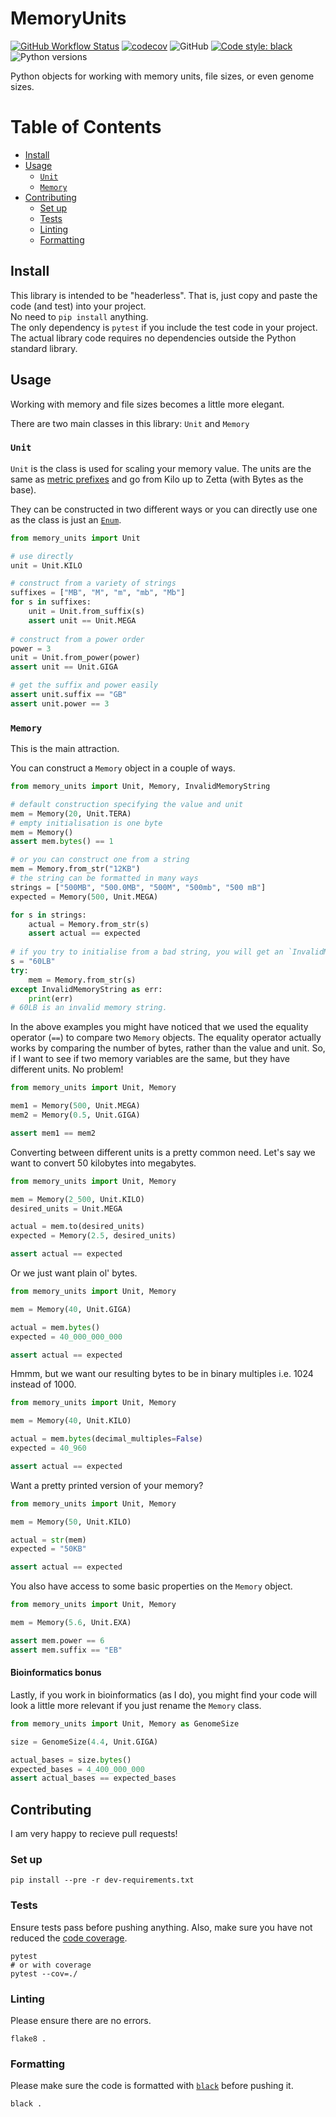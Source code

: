 # MemoryUnits

[![GitHub Workflow Status](https://img.shields.io/github/workflow/status/mbhall88/MemoryUnits/Python_package)](https://github.com/mbhall88/MemoryUnits/actions)
[![codecov](https://codecov.io/gh/mbhall88/MemoryUnits/branch/master/graph/badge.svg)](https://codecov.io/gh/mbhall88/MemoryUnits)
![GitHub](https://img.shields.io/github/license/mbhall88/MemoryUnits)
[![Code style: black](https://img.shields.io/badge/code%20style-black-000000.svg)](https://github.com/psf/black)
![Python versions](https://img.shields.io/badge/Python%20versions-3.6|3.7|3.8-blue)

Python objects for working with memory units, file sizes, or even genome sizes.


[TOC]:#

# Table of Contents
- [Install](#install)
- [Usage](#usage)
  - [`Unit`](#unit)
  - [`Memory`](#memory)
- [Contributing](#contributing)
  - [Set up](#set-up)
  - [Tests](#tests)
  - [Linting](#linting)
  - [Formatting](#formatting)


## Install

This library is intended to be "headerless". That is, just copy and paste the code (and
test) into your project.  
No need to `pip install` anything.  
The only dependency is `pytest` if you include the test code in your project. The actual
library code requires no dependencies outside the Python standard library.

## Usage

Working with memory and file sizes becomes a little more elegant.

There are two main classes in this library: `Unit` and `Memory`

### `Unit`

`Unit` is the class is used for scaling your memory value. The units are the same as
[metric prefixes][metric] and go from Kilo up to Zetta (with Bytes as the base).

They can be constructed in two different ways or you can directly use one as the class
is just an [`Enum`][enum].

```python
from memory_units import Unit

# use directly
unit = Unit.KILO

# construct from a variety of strings
suffixes = ["MB", "M", "m", "mb", "Mb"]
for s in suffixes:
    unit = Unit.from_suffix(s)
    assert unit == Unit.MEGA
    
# construct from a power order
power = 3
unit = Unit.from_power(power)
assert unit == Unit.GIGA

# get the suffix and power easily
assert unit.suffix == "GB"
assert unit.power == 3
```

### `Memory`

This is the main attraction.

You can construct a `Memory` object in a couple of ways.

```python
from memory_units import Unit, Memory, InvalidMemoryString

# default construction specifying the value and unit
mem = Memory(20, Unit.TERA)
# empty initialisation is one byte
mem = Memory()
assert mem.bytes() == 1

# or you can construct one from a string
mem = Memory.from_str("12KB")
# the string can be formatted in many ways
strings = ["500MB", "500.0MB", "500M", "500mb", "500 mB"]
expected = Memory(500, Unit.MEGA)

for s in strings:
    actual = Memory.from_str(s)
    assert actual == expected
    
# if you try to initialise from a bad string, you will get an `InvalidMemoryString` exception.
s = "60LB"
try:
    mem = Memory.from_str(s)
except InvalidMemoryString as err:
    print(err)
# 60LB is an invalid memory string.
```

In the above examples you might have noticed that we used the equality operator (`==`)
to compare two `Memory` objects. The equality operator actually works by comparing the
number of bytes, rather than the value and unit. So, if I want to see if two memory
variables are the same, but they have different units. No problem!

```python
from memory_units import Unit, Memory

mem1 = Memory(500, Unit.MEGA)
mem2 = Memory(0.5, Unit.GIGA)

assert mem1 == mem2
```

Converting between different units is a pretty common need. Let's say we want to convert
50 kilobytes into megabytes.

```python
from memory_units import Unit, Memory

mem = Memory(2_500, Unit.KILO)
desired_units = Unit.MEGA

actual = mem.to(desired_units)
expected = Memory(2.5, desired_units)

assert actual == expected
```

Or we just want plain ol' bytes.

```python
from memory_units import Unit, Memory

mem = Memory(40, Unit.GIGA)

actual = mem.bytes()
expected = 40_000_000_000

assert actual == expected
```

Hmmm, but we want our resulting bytes to be in binary multiples i.e. 1024 instead of
1000\.

```python
from memory_units import Unit, Memory

mem = Memory(40, Unit.KILO)

actual = mem.bytes(decimal_multiples=False)
expected = 40_960

assert actual == expected
```

Want a pretty printed version of your memory?

```python
from memory_units import Unit, Memory

mem = Memory(50, Unit.KILO)

actual = str(mem)
expected = "50KB"

assert actual == expected
```

You also have access to some basic properties on the `Memory` object.

```python
from memory_units import Unit, Memory

mem = Memory(5.6, Unit.EXA)

assert mem.power == 6
assert mem.suffix == "EB"
```

#### Bioinformatics bonus

Lastly, if you work in bioinformatics (as I do), you might find your code will look a
little more relevant if you just rename the `Memory` class.

```python
from memory_units import Unit, Memory as GenomeSize

size = GenomeSize(4.4, Unit.GIGA)

actual_bases = size.bytes()
expected_bases = 4_400_000_000
assert actual_bases == expected_bases
```

## Contributing

I am very happy to recieve pull requests!

### Set up

```shell
pip install --pre -r dev-requirements.txt
```

### Tests

Ensure tests pass before pushing anything. Also, make sure you have not reduced the
[code coverage][codecov].

```shell
pytest
# or with coverage
pytest --cov=./
```

### Linting

Please ensure there are no errors.

```shell
flake8 .
```

### Formatting

Please make sure the code is formatted with [`black`][black] before pushing it.

```shell
black .
```

<!--References-->
[metric]: https://en.wikipedia.org/wiki/Metric_prefix
[enum]: https://docs.python.org/3/library/enum.html
[codecov]: https://codecov.io/gh/mbhall88/MemoryUnits
[black]: https://github.com/psf/black

